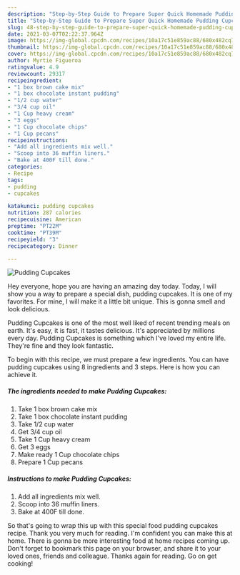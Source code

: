```yaml
---
description: "Step-by-Step Guide to Prepare Super Quick Homemade Pudding Cupcakes"
title: "Step-by-Step Guide to Prepare Super Quick Homemade Pudding Cupcakes"
slug: 48-step-by-step-guide-to-prepare-super-quick-homemade-pudding-cupcakes
date: 2021-03-07T02:22:37.964Z
image: https://img-global.cpcdn.com/recipes/10a17c51e859ac88/680x482cq70/pudding-cupcakes-recipe-main-photo.jpg
thumbnail: https://img-global.cpcdn.com/recipes/10a17c51e859ac88/680x482cq70/pudding-cupcakes-recipe-main-photo.jpg
cover: https://img-global.cpcdn.com/recipes/10a17c51e859ac88/680x482cq70/pudding-cupcakes-recipe-main-photo.jpg
author: Myrtie Figueroa
ratingvalue: 4.9
reviewcount: 29317
recipeingredient:
- "1 box brown cake mix"
- "1 box chocolate instant pudding"
- "1/2 cup water"
- "3/4 cup oil"
- "1 Cup heavy cream"
- "3 eggs"
- "1 Cup chocolate chips"
- "1 Cup pecans"
recipeinstructions:
- "Add all ingredients mix well."
- "Scoop into 36 muffin liners."
- "Bake at 400F till done."
categories:
- Recipe
tags:
- pudding
- cupcakes

katakunci: pudding cupcakes 
nutrition: 287 calories
recipecuisine: American
preptime: "PT22M"
cooktime: "PT39M"
recipeyield: "3"
recipecategory: Dinner

---
```



![Pudding Cupcakes](https://img-global.cpcdn.com/recipes/10a17c51e859ac88/680x482cq70/pudding-cupcakes-recipe-main-photo.jpg)

Hey everyone, hope you are having an amazing day today. Today, I will show you a way to prepare a special dish, pudding cupcakes. It is one of my favorites. For mine, I will make it a little bit unique. This is gonna smell and look delicious.

Pudding Cupcakes is one of the most well liked of recent trending meals on earth. It's easy, it is fast, it tastes delicious. It's appreciated by millions every day. Pudding Cupcakes is something which I've loved my entire life. They're fine and they look fantastic.




To begin with this recipe, we must prepare a few ingredients. You can have pudding cupcakes using 8 ingredients and 3 steps. Here is how you can achieve it.

<!--inarticleads1-->

##### The ingredients needed to make Pudding Cupcakes:

1. Take 1 box brown cake mix
1. Take 1 box chocolate instant pudding
1. Take 1/2 cup water
1. Get 3/4 cup oil
1. Take 1 Cup heavy cream
1. Get 3 eggs
1. Make ready 1 Cup chocolate chips
1. Prepare 1 Cup pecans




<!--inarticleads2-->

##### Instructions to make Pudding Cupcakes:

1. Add all ingredients mix well.
1. Scoop into 36 muffin liners.
1. Bake at 400F till done.




So that's going to wrap this up with this special food pudding cupcakes recipe. Thank you very much for reading. I'm confident you can make this at home. There is gonna be more interesting food at home recipes coming up. Don't forget to bookmark this page on your browser, and share it to your loved ones, friends and colleague. Thanks again for reading. Go on get cooking!
